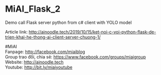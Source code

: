 # MiAI_Flask_2
Demo call Flask server python from c# client with YOLO model

Article link:  http://ainoodle.tech/2019/10/15/ket-noi-c-voi-python-flask-de-trien-khai-he-thong-ai-client-server-chuong-1/

#MìAI <br>
Fanpage: http://facebook.com/miaiblog<br>
Group trao đổi, chia sẻ: https://www.facebook.com/groups/miaigroup<br>
Website: http://ainoodle.tech<br>
Youtube: http://bit.ly/miaiyoutube<br>
